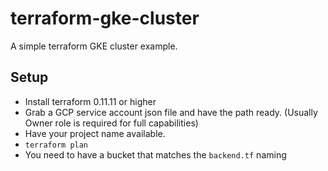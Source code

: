# terraform-gke-cluster

A simple terraform GKE cluster example.

## Setup

- Install terraform 0.11.11 or higher
- Grab a GCP service account json file and have the path ready. (Usually Owner role is required for full capabilities)
- Have your project name available.
- `terraform plan`
- You need to have a bucket that matches the `backend.tf` naming
